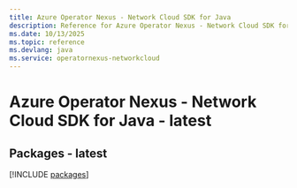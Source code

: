 ```yaml
---
title: Azure Operator Nexus - Network Cloud SDK for Java
description: Reference for Azure Operator Nexus - Network Cloud SDK for Java
ms.date: 10/13/2025
ms.topic: reference
ms.devlang: java
ms.service: operatornexus-networkcloud
---
```

# Azure Operator Nexus - Network Cloud SDK for Java - latest
## Packages - latest
[!INCLUDE [packages](operator-nexus---network-cloud-index.md)]